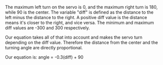 The maximum left turn on the servo is 0, and the maximum right turn is 180, while 90 is the center.
The variable "diff" is defined as the distance to the left minus the distance to the right. 
A positive diff value is the distance means it's closer to the right, and vice versa. The minimum and maximum diff values are -300 and 300 respectively.

Our equation takes all of that into account and makes the servo turn depending on the diff value. Therefore the distance from the center and the turning angle are directly proportional.

Our equation is: angle = -0.3(diff) + 90
